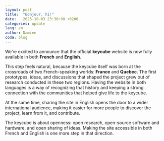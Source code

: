 ```yaml
---
layout: post
title:  "Bonjour, hi!"
date:   2025-10-03 23:30:00 +0200
categories: update
lang: en
author: Damien
code: blog
---
```

We’re excited to announce that the official **keycube** website is now fully available in both **French** and **English**.

This step feels natural, because the keycube itself was born at the crossroads of two French-speaking worlds: **France** and **Quebec**. The first prototypes, ideas, and discussions that shaped the project grew out of research conducted in these two regions. Having the website in both languages is a way of recognizing that history and keeping a strong connection with the communities that helped give life to the keycube.

At the same time, sharing the site in English opens the door to a wider international audience, making it easier for more people to discover the project, learn from it, and contribute.

The keycube is about openness: open research, open-source software and hardware, and open sharing of ideas. Making the site accessible in both French and English is one more step in that direction.